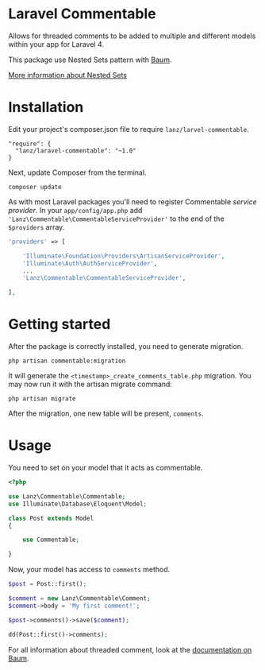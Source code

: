 # Laravel Commentable
Allows for threaded comments to be added to multiple and different models within your app for Laravel 4.

This package use Nested Sets pattern with [Baum](https://github.com/etrepat/baum).

[More information about Nested Sets](http://en.wikipedia.org/wiki/Nested_set_model)

# Installation
Edit your project's composer.json file to require `lanz/larvel-commentable`.
````
"require": {
  "lanz/laravel-commentable": "~1.0"
}
````

Next, update Composer from the terminal.
````
composer update
````

As with most Laravel packages you'll need to register Commentable *service provider*. In your `app/config/app.php` add `'Lanz\Commentable\CommentableServiceProvider'` to the end of the `$providers` array.
````php
'providers' => [

    'Illuminate\Foundation\Providers\ArtisanServiceProvider',
    'Illuminate\Auth\AuthServiceProvider',
    ...
    'Lanz\Commentable\CommentableServiceProvider',

],
````

# Getting started
After the package is correctly installed, you need to generate migration.
````
php artisan commentable:migration
````

It will generate the `<timestamp>_create_comments_table.php` migration. You may now run it with the artisan migrate command:
````
php artisan migrate
````

After the migration, one new table will be present, `comments`.

# Usage
You need to set on your model that it acts as commentable.
````php
<?php

use Lanz\Commentable\Commentable;
use Illuminate\Database\Eloquent\Model;

class Post extends Model
{

    use Commentable;

}
````

Now, your model has access to `comments` method.
````php
$post = Post::first();

$comment = new Lanz\Commentable\Comment;
$comment->body = 'My first comment!';

$post->comments()->save($comment);

dd(Post::first()->comments);
````

For all information about threaded comment, look at the [documentation on Baum](https://github.com/etrepat/baum#usage).



